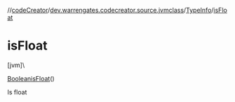 //[codeCreator](../../../index.md)/[dev.warrengates.codecreator.source.jvmclass](../index.md)/[TypeInfo](index.md)/[isFloat](is-float.md)

# isFloat

[jvm]\

[Boolean](https://docs.oracle.com/javase/8/docs/api/java/lang/Boolean.html)[isFloat](is-float.md)()

Is float
